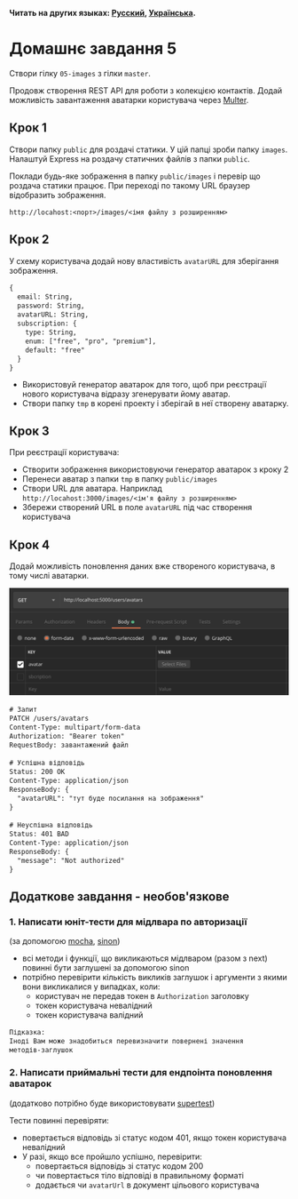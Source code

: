 **Читать на других языках: [Русский](README.md), [Українська](README.ua.md).**

# Домашнє завдання 5

Створи гілку `05-images` з гілки `master`.

Продовж створення REST API для роботи з колекцією контактів. Додай можливість
завантаження аватарки користувача через
[Multer](https://github.com/expressjs/multer).

## Крок 1

Створи папку `public` для роздачі статики. У цій папці зроби папку `images`.
Налаштуй Express на роздачу статичних файлів з папки `public`.

Поклади будь-яке зображення в папку `public/images` і перевір що роздача статики
працює. При переході по такому URL браузер відобразить зображення.

```shell
http://locahost:<порт>/images/<імя файлу з розширенням>
```

## Крок 2

У схему користувача додай нову властивість `avatarURL` для зберігання
зображення.

```shell
{
  email: String,
  password: String,
  avatarURL: String,
  subscription: {
    type: String,
    enum: ["free", "pro", "premium"],
    default: "free"
  }
}
```

- Використовуй генератор аватарок для того, щоб при реєстрації нового
  користувача відразу згенерувати йому аватар.
- Створи папку `tmp` в корені проекту і зберігай в неї створену аватарку.

## Крок 3

При реєстрації користувача:

- Створити зображення використовуючи генератор аватарок з кроку 2
- Перенеси аватар з папки `tmp` в папку `public/images`
- Створи URL для аватара. Наприклад
  `http://locahost:3000/images/<ім'я файлу з розширенням>`
- Збережи створений URL в поле `avatarURL` під час створення користувача

## Крок 4

Додай можливість поновлення даних вже створеного користувача, в тому числі
аватарки.

![avatar upload from postman](./avatar-upload.png)

```shell
# Запит
PATCH /users/avatars
Content-Type: multipart/form-data
Authorization: "Bearer token"
RequestBody: завантажений файл

# Успішна відповідь
Status: 200 OK
Content-Type: application/json
ResponseBody: {
  "avatarURL": "тут буде посилання на зображення"
}

# Неуспішна відповідь
Status: 401 BAD
Content-Type: application/json
ResponseBody: {
  "message": "Not authorized"
}
```

## Додаткове завдання - необов'язкове

### 1. Написати юніт-тести для мідлвара по авторизації

(за допомогою [mocha](https://www.npmjs.com/package/mocha),
[sinon](https://www.npmjs.com/package/sinon))

- всі методи і функції, що викликаються мідлваром (разом з next) повинні бути
  заглушені за допомогою sinon
- потрібно перевірити кількість викликів заглушок і аргументи з якими вони
  викликалися у випадках, коли:
  - користувач не передав токен в `Authorization` заголовку
  - токен користувача невалідний
  - токен користувача валідний

```
Підказка:
Іноді Вам може знадобиться перевизначити повернені значення
методів-заглушок
```

### 2. Написати приймальні тести для ендпоінта поновлення аватарок

(додатково потрібно буде використовувати
[supertest](https://www.npmjs.com/package/supertest))

Тести повинні перевіряти:

- повертається відповідь зі статус кодом 401, якщо токен користувача невалідний
- У разі, якщо все пройшло успішно, перевірити:
  - повертається відповідь зі статус кодом 200
  - чи повертається тіло відповіді в правильному форматі
  - додається чи `avatarUrl` в документ цільового користувача
